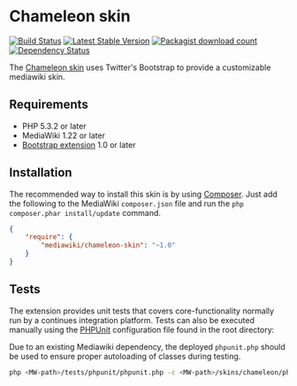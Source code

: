 # Chameleon skin
[![Build Status](https://travis-ci.org/wikimedia/mediawiki-skins-chameleon.svg?branch=master)](https://travis-ci.org/wikimedia/mediawiki-skins-chameleon)
[![Latest Stable Version](https://poser.pugx.org/mediawiki/chameleon-skin/version.png)](https://packagist.org/packages/mediawiki/chameleon-skin)
[![Packagist download count](https://poser.pugx.org/mediawiki/chameleon-skin/d/total.png)](https://packagist.org/packages/mediawiki/chameleon-skin)
[![Dependency Status](https://www.versioneye.com/php/mediawiki:chameleon-skin/badge.png)](https://www.versioneye.com/php/mediawiki:chameleon-skin)

The [Chameleon skin][mw-chameleon-skin] uses Twitter's Bootstrap to provide a customizable mediawiki skin.

## Requirements

- PHP 5.3.2 or later
- MediaWiki 1.22 or later
- [Bootstrap extension][mw-bootstrap] 1.0 or later

## Installation

The recommended way to install this skin is by using [Composer][composer]. Just add the following to the MediaWiki `composer.json` file and run the `php composer.phar install/update` command.

```json
{
	"require": {
		"mediawiki/chameleon-skin": "~1.0"
	}
}
```

## Tests

The extension provides unit tests that covers core-functionality normally run by a continues integration platform. Tests can also be executed manually using the [PHPUnit][mw-testing] configuration file found in the root directory:

Due to an existing Mediawiki dependency, the deployed `phpunit.php` should be used to ensure proper autoloading of classes during testing.
```sh
php <MW-path>/tests/phpunit/phpunit.php -c <MW-path>/skins/chameleon/phpunit.xml.dist
```

[mw-chameleon-skin]: https://www.mediawiki.org/wiki/Skin:Chameleon
[mw-bootstrap]: https://www.mediawiki.org/wiki/Extension:Bootstrap
[mw-testing]: https://www.mediawiki.org/wiki/Manual:PHP_unit_testing
[composer]: https://getcomposer.org/
